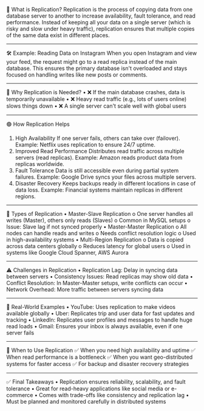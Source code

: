 📌 What is Replication?
Replication is the process of copying data from one database server to another to increase availability, fault tolerance, and read performance.
Instead of keeping all your data on a single server (which is risky and slow under heavy traffic), replication ensures that multiple copies of the same data exist in different places.
________________________________________

🛠️ Example: Reading Data on Instagram
When you open Instagram and view your feed, the request might go to a read replica instead of the main database.
This ensures the primary database isn't overloaded and stays focused on handling writes like new posts or comments.
________________________________________

🔴 Why Replication is Needed?
•	❌ If the main database crashes, data is temporarily unavailable
•	❌ Heavy read traffic (e.g., lots of users online) slows things down
•	❌ A single server can't scale well with global users
________________________________________

🟢 How Replication Helps
1.	High Availability
If one server fails, others can take over (failover).
Example: Netflix uses replication to ensure 24/7 uptime.
2.	Improved Read Performance
Distributes read traffic across multiple servers (read replicas).
Example: Amazon reads product data from replicas worldwide.
3.	Fault Tolerance
Data is still accessible even during partial system failures.
Example: Google Drive syncs your files across multiple servers.
4.	Disaster Recovery
Keeps backups ready in different locations in case of data loss.
Example: Financial systems maintain replicas in different regions.
________________________________________

📌 Types of Replication
•	Master-Slave Replication
o	One server handles all writes (Master), others only reads (Slaves)
o	Common in MySQL setups
o	Issue: Slave lag if not synced properly
•	Master-Master Replication
o	All nodes can handle reads and writes
o	Needs conflict resolution logic
o	Used in high-availability systems
•	Multi-Region Replication
o	Data is copied across data centers globally
o	Reduces latency for global users
o	Used in systems like Google Cloud Spanner, AWS Aurora
________________________________________

⚠️ Challenges in Replication
•	Replication Lag: Delay in syncing data between servers
•	Consistency Issues: Read replicas may show old data
•	Conflict Resolution: In Master-Master setups, write conflicts can occur
•	Network Overhead: More traffic between servers syncing data
________________________________________

🧠 Real-World Examples
•	YouTube: Uses replication to make videos available globally
•	Uber: Replicates trip and user data for fast updates and tracking
•	LinkedIn: Replicates user profiles and messages to handle huge read loads
•	Gmail: Ensures your inbox is always available, even if one server fails
________________________________________

📌 When to Use Replication
✅ When you need high availability and uptime
✅ When read performance is a bottleneck
✅ When you want geo-distributed systems for faster access
✅ For backup and disaster recovery strategies
________________________________________

✅ Final Takeaways
•	Replication ensures reliability, scalability, and fault tolerance
•	Great for read-heavy applications like social media or e-commerce
•	Comes with trade-offs like consistency and replication lag
•	Must be planned and monitored carefully in distributed systems